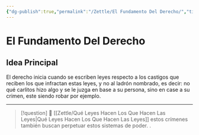 ```yaml
---
{"dg-publish":true,"permalink":"/Zettle/El Fundamento Del Derecho/","title":"El Fundamento Del Derecho","created":"Tuesday, 2023-09-26, 11:06:44 am","updated":"2023-10-03T17:01"}
---
```



# El Fundamento Del Derecho

## Idea Principal
El derecho inicia cuando se escriben leyes respecto a los castigos que reciben los que infractan estas leyes, y no al ladrón nombrado, es decir: no qué carlitos hizo algo y se le juzga en base a su persona, sino en case a su crimen, este siendo robar por ejemplo.

- - - 
> [!question] 🔗
> [[Zettle/Qué Leyes Hacen Los Que Hacen Las Leyes\|Qué Leyes Hacen Los Que Hacen Las Leyes]] estos crímenes también buscan perpetuar estos sistemas de poder.
> .
